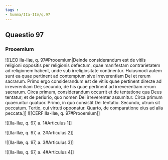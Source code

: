 ```yaml
---
tags : 
- Summa/IIa-IIæ/q.97
---
```


## Quaestio 97

### Prooemium

![[LEO IIa-IIæ, q. 97#Prooemium|Deinde considerandum est de vitiis religioni oppositis per religionis defectum, quae manifestam contrarietatem ad religionem habent, unde sub irreligiositate continentur. Huiusmodi autem sunt ea quae pertinent ad contemptum sive irreverentiam Dei et rerum sacrarum. Primo ergo considerandum est de vitiis quae pertinent directe ad irreverentiam Dei; secundo, de his quae pertinent ad irreverentiam rerum sacrarum. Circa primum, considerandum occurrit et de tentatione qua Deus tentatur; et de periurio, quo nomen Dei irreverenter assumitur. Circa primum quaeruntur quatuor. Primo, in quo consistit Dei tentatio. Secundo, utrum sit peccatum. Tertio, cui virtuti opponatur. Quarto, de comparatione eius ad alia peccata.]]
![[CERF IIa-IIæ, q. 97#Prooemium]]

![[IIa-IIæ, q. 97, a. 1#Articulus 1]]

![[IIa-IIæ, q. 97, a. 2#Articulus 2]]

![[IIa-IIæ, q. 97, a. 3#Articulus 3]]

![[IIa-IIæ, q. 97, a. 4#Articulus 4]]

